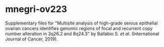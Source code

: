 # mnegri-ov223
Supplementary files for "Multisite analysis of high-grade serous epithelial ovarian cancers identifies genomic regions of focal and recurrent copy number alteration in 3q26.2 and 8q24.3" by Ballabio S. *et al.* (International Journal of Cancer, 2019).

